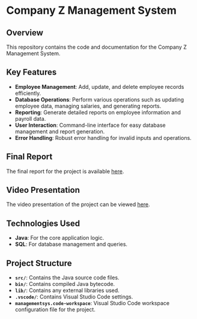 # Company Z Management System

## Overview

This repository contains the code and documentation for the Company Z Management System.

## Key Features

- **Employee Management**: Add, update, and delete employee records efficiently.
- **Database Operations**: Perform various operations such as updating employee data, managing salaries, and generating reports.
- **Reporting**: Generate detailed reports on employee information and payroll data.
- **User Interaction**: Command-line interface for easy database management and report generation.
- **Error Handling**: Robust error handling for invalid inputs and operations.

## Final Report

The final report for the project is available [here](docs/Data_Dev_Final_Report.pdf).

## Video Presentation

The video presentation of the project can be viewed [here](videos/Video_Presentation.mp4).

## Technologies Used

- **Java**: For the core application logic.
- **SQL**: For database management and queries.

## Project Structure

- **`src/`**: Contains the Java source code files.
- **`bin/`**: Contains compiled Java bytecode.
- **`lib/`**: Contains any external libraries used.
- **`.vscode/`**: Contains Visual Studio Code settings.
- **`managementsys.code-workspace`**: Visual Studio Code workspace configuration file for the project.

